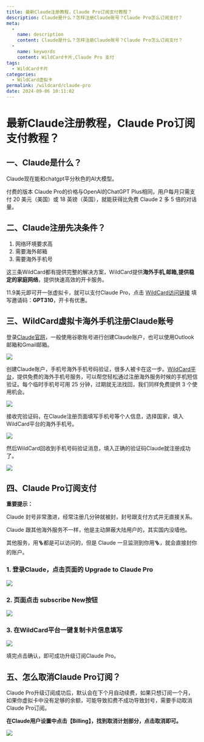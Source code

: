 ```yaml
---
title: 最新Claude注册教程，Claude Pro订阅支付教程？
description: Claude是什么？怎样注册Claude账号？Claude Pro怎么订阅支付？
meta: 
  - 
    name: description
    content: Claude是什么？怎样注册Claude账号？Claude Pro怎么订阅支付？
  - 
    name: keywords
    content: WildCard卡片,Claude Pro 支付
tags: 
  - WildCard卡片
categories: 
  - WildCard虚拟卡
permalink: /wildcard/claude-pro
date: 2024-09-06 10:11:02
---
```

# 最新Claude注册教程，Claude Pro订阅支付教程？

## 一、Claude是什么？

Claude现在能和chatgpt平分秋色的AI大模型。

付费的版本 Claude Pro的价格与OpenAI的ChatGPT Plus相同，用户每月只需支付 20 美元（美国）或 18 英镑（英国），就能获得比免费 Claude 2 多 5 倍的对话量。

## 二、Claude注册先决条件？

1. 网络环境要求高
2. 需要海外邮箱
3. 需要海外手机号

这三条WildCard都有提供完整的解决方案，WildCard提供**海外手机,邮箱,提供稳定的家庭网络**，提供快速高效的开卡服务。

11.9美元即可开一张虚拟卡，就可以支付Claude Pro，点击 [WildCard访问链接](https://wildcard.com.cn/i/GPT310) 填写邀请码：**GPT310**，开卡有优惠。


## 三、WildCard虚拟卡海外手机注册Claude账号

登录[Claude官网](https://claude.ai/login)，一般使用谷歌账号进行创建Claude账户，也可以使用Outlook邮箱和Gmail邮箱。

![](https://hlplch.aliyuntm.com/chatgpt/WechatIMG677.jpg)


创建Claude账户，手机号海外手机号码验证，很多人被卡在这一步。[WildCard平台](https://wildcard.com.cn/i/GPT310)，提供免费的海外手机号服务，可以帮您轻松通过注册海外服务时候的手机短信验证。每个临时手机号可用 25 分钟，过期就无法找回，我们同样免费提供 3 个使用机会。

![](https://hlplch.aliyuntm.com/chatgpt/WechatIMG622.jpg)


接收完验证码，在Claude注册页面填写手机号等个人信息，选择国家，填入WildCard平台的海外手机号。

![](https://hlplch.aliyuntm.com/chatgpt/WechatIMG669.jpg)

然后WildCard回收到手机号码验证消息，填入正确的验证码Claude就注册成功了。

![](https://hlplch.aliyuntm.com/chatgpt/WechatIMG668.jpg)


## 四、Claude Pro订阅支付

**重要提示：**

Claude 封号非常激进，经常注册几分钟就被封，封号跟支付方式并无直接关系。

Claude 跟其他海外服务不一样，他是主动屏蔽大陆用户的，其实国内没墙他。

其他服务，用🪜都是可以访问的，但是 Claude 一旦监测到你用🪜，就会直接封你的账户。

### 1. 登录Claude，点击页面的 Upgrade to Claude Pro

![](https://hlplch.aliyuntm.com/chatgpt/WechatIMG675.jpg)

### 2. 页面点击 subscribe New按钮

![](https://hlplch.aliyuntm.com/chatgpt/WechatIMG674.jpg)

### 3. 在WildCard平台一键复制卡片信息填写

![](https://hlplch.aliyuntm.com/chatgpt/WechatIMG673.jpg)

填完点击确认，即可成功升级订阅Claude Pro。

## 五、怎么取消Claude Pro订阅？

Claude Pro升级订阅成功后，默认会在下个月自动续费，如果只想订阅一个月，如果你虚拟卡中没有足够的余额，可能导致扣费不成功导致封号，需要手动取消Claude Pro订阅。

**在Claude用户设置中点击【Billing】，找到取消计划部分，点击取消即可。**

![](https://hlplch.aliyuntm.com/chatgpt/WechatIMG679.jpg)





